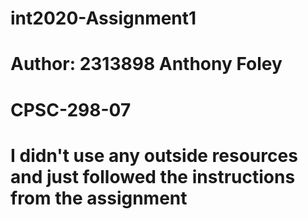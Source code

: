 # int2020-Assignment1

# Author: 2313898  Anthony Foley

# CPSC-298-07

# I didn't use any outside resources and just followed the instructions from the assignment
